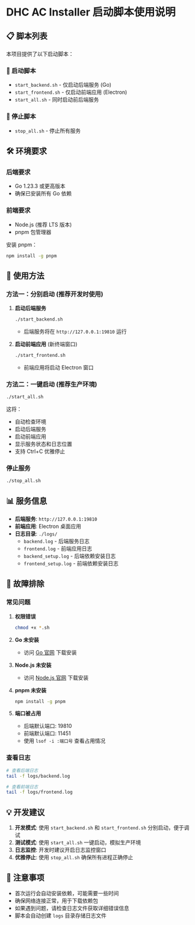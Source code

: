 # DHC AC Installer 启动脚本使用说明

## 📋 脚本列表

本项目提供了以下启动脚本：

### 🚀 启动脚本
- `start_backend.sh` - 仅启动后端服务 (Go)
- `start_frontend.sh` - 仅启动前端应用 (Electron)
- `start_all.sh` - 同时启动前后端服务

### 🛑 停止脚本
- `stop_all.sh` - 停止所有服务

## 🛠️ 环境要求

### 后端要求
- Go 1.23.3 或更高版本
- 确保已安装所有 Go 依赖

### 前端要求
- Node.js (推荐 LTS 版本)
- pnpm 包管理器

安装 pnpm：
```bash
npm install -g pnpm
```

## 📖 使用方法

### 方法一：分别启动 (推荐开发时使用)

1. **启动后端服务**
   ```bash
   ./start_backend.sh
   ```
   - 后端服务将在 `http://127.0.0.1:19810` 运行

2. **启动前端应用** (新终端窗口)
   ```bash
   ./start_frontend.sh
   ```
   - 前端应用将启动 Electron 窗口

### 方法二：一键启动 (推荐生产环境)

```bash
./start_all.sh
```

这将：
- 自动检查环境
- 启动后端服务
- 启动前端应用
- 显示服务状态和日志位置
- 支持 Ctrl+C 优雅停止

### 停止服务

```bash
./stop_all.sh
```

## 📊 服务信息

- **后端服务**: `http://127.0.0.1:19810`
- **前端应用**: Electron 桌面应用
- **日志目录**: `./logs/`
  - `backend.log` - 后端服务日志
  - `frontend.log` - 前端应用日志
  - `backend_setup.log` - 后端依赖安装日志
  - `frontend_setup.log` - 前端依赖安装日志

## 🔧 故障排除

### 常见问题

1. **权限错误**
   ```bash
   chmod +x *.sh
   ```

2. **Go 未安装**
   - 访问 [Go 官网](https://golang.org/) 下载安装

3. **Node.js 未安装**
   - 访问 [Node.js 官网](https://nodejs.org/) 下载安装

4. **pnpm 未安装**
   ```bash
   npm install -g pnpm
   ```

5. **端口被占用**
   - 后端默认端口: 19810
   - 前端默认端口: 11451
   - 使用 `lsof -i :端口号` 查看占用情况

### 查看日志

```bash
# 查看后端日志
tail -f logs/backend.log

# 查看前端日志
tail -f logs/frontend.log
```

## 💡 开发建议

1. **开发模式**: 使用 `start_backend.sh` 和 `start_frontend.sh` 分别启动，便于调试
2. **测试模式**: 使用 `start_all.sh` 一键启动，模拟生产环境
3. **日志监控**: 开发时建议开启日志监控窗口
4. **优雅停止**: 使用 `stop_all.sh` 确保所有进程正确停止

## 📝 注意事项

- 首次运行会自动安装依赖，可能需要一些时间
- 确保网络连接正常，用于下载依赖包
- 如果遇到问题，请检查日志文件获取详细错误信息
- 脚本会自动创建 `logs` 目录存储日志文件
